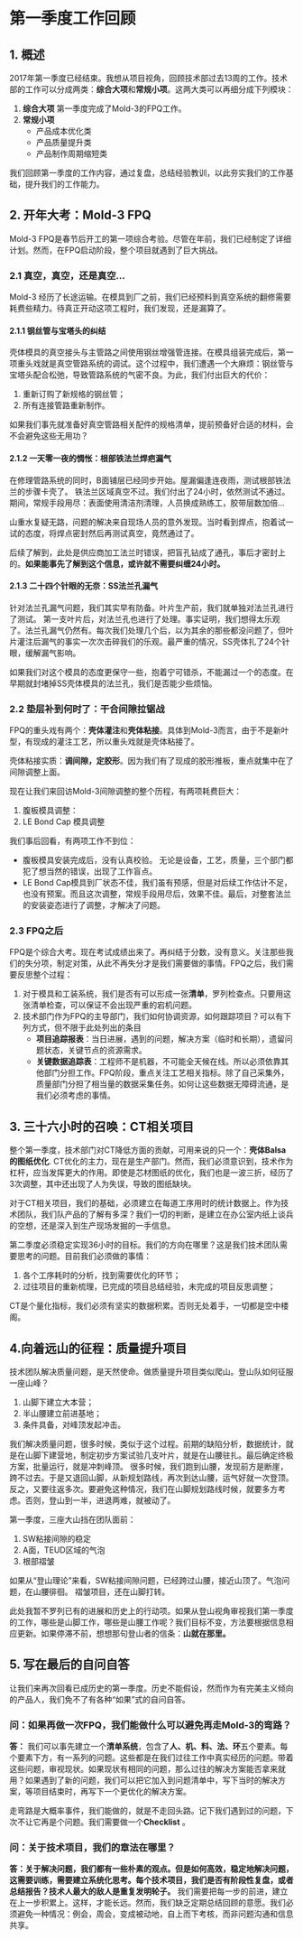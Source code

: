 # 第一季度工作回顾

## 1. 概述

2017年第一季度已经结束。我想从项目视角，回顾技术部过去13周的工作。技术部的工作可以分成两类：**综合大项**和**常规小项**。这两大类可以再细分成下列模块：

1. **综合大项**
   第一季度完成了Mold-3的FPQ工作。
2. **常规小项**
   - 产品成本优化类
   - 产品质量提升类
   - 产品制作周期缩短类

我们回顾第一季度的工作内容，通过复盘，总结经验教训，以此夯实我们的工作基础，提升我们的工作能力。

## 2. 开年大考：Mold-3 FPQ

Mold-3 FPQ是春节后开工的第一项综合考验。尽管在年前，我们已经制定了详细计划。然而，在FPQ启动阶段，整个项目就遇到了巨大挑战。

### 2.1 真空，真空，还是真空...

Mold-3 经历了长途运输。在模具到厂之前，我们已经预料到真空系统的翻修需要耗费些精力。待真正开动这项工程时，我们发现，还是漏算了。

#### 2.1.1 钢丝管与宝塔头的纠结

壳体模具的真空接头与主管路之间使用钢丝增强管连接。在模具组装完成后，第一项重头戏就是真空管路系统的调试。这个过程中，我们遭遇一个大麻烦：钢丝管与宝塔头配合松弛，导致管路系统的气密不良。为此，我们付出巨大的代价：

1. 重新订购了新规格的钢丝管；
2. 所有连接管路重新制作。

如果我们事先就准备好真空管路相关配件的规格清单，提前预备好合适的材料，会不会避免这些无用功？

#### 2.1.2 一天零一夜的惆怅：根部铁法兰焊疤漏气

在修理管路系统的同时，B面铺层已经同步开始。屋漏偏逢连夜雨，测试根部铁法兰的步骤卡壳了。
铁法兰区域真空不过。我们付出了24小时，依然测试不通过。期间，常规手段用尽：表面使用清洁剂清理，人员换成熟练工，胶带层数加倍...

山重水复疑无路，问题的解决来自现场人员的意外发现。当时看到焊点，抱着试一试的态度，将焊点密封然后再测试真空，竟然通过了。

后续了解到，此处是供应商加工法兰时错误，把盲孔钻成了通孔，事后才密封上的。**如果能事先了解到这个信息，或许就不需要纠缠24小时。**

#### 2.1.3 二十四个针眼的无奈：SS法兰孔漏气

针对法兰孔漏气问题，我们其实早有防备。叶片生产前，我们就单独对法兰孔进行了测试。
第一支叶片后，对法兰孔也进行了处理。事实证明，我们想得太乐观了。法兰孔漏气仍然有。每次我们处理几个后，以为其余的那些都没问题了，但叶片灌注后漏气的事实一次次击碎我们的乐观。最严重的情况，SS壳体扎了24个针眼，缓解漏气影响。

如果我们对这个模具的态度更保守一些，抱着宁可错杀，不能漏过一个的态度。在早期就封堵掉SS壳体模具的法兰孔，我们是否能少些烦恼。



### 2.2 垫层补到何时了：干合间隙拉锯战

FPQ的重头戏有两个：**壳体灌注**和**壳体粘接**。具体到Mold-3而言，由于不是新叶型，有现成的灌注工艺，所以重头戏就是壳体粘接了。

壳体粘接实质：**调间隙，定胶形**。因为我们有了现成的胶形推板，重点就集中在了间隙调整上面。

现在让我们来回访Mold-3间隙调整的整个历程，有两项耗费巨大：

1. 腹板模具调整：
2. LE Bond Cap 模具调整

我们事后回看，有两项工作不到位：

- 腹板模具安装完成后，没有认真校验。 无论是设备，工艺，质量，三个部门都犯了想当然的错误，出现了工作盲点。
- LE Bond Cap模具到厂状态不佳，我们虽有预感，但是对后续工作估计不足，也没有预案。而且这次调整，常规手段用尽后，效果不佳。最后，对整套法兰的安装姿态进行了调整，才解决了问题。

### 2.3 FPQ之后

FPQ是个综合大考。现在考试成绩出来了。再纠结于分数，没有意义。关注那些我们的失分项，制定对策，从此不再失分才是我们需要做的事情。FPQ之后，我们需要反思整个过程：

1. 对于模具和工装系统，我们是否有可以形成一张**清单**，罗列检查点。只要用这张清单检查，可以保证不会出现严重的宕机问题。
2. 技术部门作为FPQ的主导部门，我们如何协调资源，如何跟踪项目？可以有下列方式，但不限于此处列出的条目
   - **项目追踪报表**：当日进展，遇到的问题，解决方案（临时和长期），遗留问题状态，关键节点的资源需求。
   - **关键数据追踪表**：工程师不是机器，不可能全天候在线。所以必须依靠其他部门分担工作。FPQ阶段，重点关注工艺相关指标。除了自己采集外，质量部门分担了相当量的数据采集任务。如何让这些数据无障碍流通，是我们必须考虑的事情。





## 3. 三十六小时的召唤：CT相关项目

整个第一季度，技术部门对CT降低方面的贡献，可用来说的只一个：**壳体Balsa的图纸优化**.
CT优化的主力，现在是生产部门。然而，我们必须意识到，技术作为杠杆，应当发挥更大的作用。即使是芯材图纸的优化，我们也是一波三折，经历了3次调整，其中还出现了人为失误，导致的图纸缺块。

对于CT相关项目，我们的基础，必须建立在每道工序用时的统计数据上。作为技术团队，我们队产品的了解有多深？我们一切的判断，是建立在办公室内纸上谈兵的空想，还是深入到生产现场发掘的一手信息。

第二季度必须稳定实现36小时的目标。我们的方向在哪里？这是我们技术团队需要思考的问题。目前我们必须做的事情：

1. 各个工序耗时的分析，找到需要优化的环节；
2. 过往项目的重新梳理，已完成的项目总结经验，未完成的项目反思调整；

CT是个量化指标，我们必须有坚实的数据积累。否则无处着手，一切都是空中楼阁。



## 4.向着远山的征程：质量提升项目

技术团队解决质量问题，是天然使命。做质量提升项目类似爬山。登山队如何征服一座山峰？

1. 山脚下建立大本营；
2. 半山腰建立前进基地；
3. 条件具备，对峰顶发起冲击。

我们解决质量问题，很多时候，类似于这个过程。前期的缺陷分析，数据统计，就是在山脚下建营地，制定初步方案试验几支叶片，就是在山腰驻扎。最后确定终极方案，批量运行，就是冲刺峰顶。 很多时候，我们跑到山腰，发现前方是断崖，跨不过去。于是又退回山脚，从新规划路线，再次到达山腰，运气好就一次登顶。反之，又要往返多次。要避免这种情况，我们在山脚规划路线时候，就要多方考虑。否则，登山到一半，进退两难，就被动了。

第一季度，三座大山挡在团队面前：

1. SW粘接间隙的稳定
2. A面，TEUD区域的气泡
3. 根部褶皱

如果从“登山理论”来看，SW粘接间隙问题，已经跨过山腰，接近山顶了。气泡问题，在山腰徘徊。
褶皱项目，还在山脚打转。

此处我暂不罗列已有的进展和历史上的行动项。如果从登山视角审视我们第一季度的工作，哪些是山脚工作，哪些是山腰工作呢？我们目标不变，方法要根据信息相应更新。如果停滞不前，想想那句登山者的信条：**山就在那里。**

## 5. 写在最后的自问自答

让我们来再次回看已成历史的第一季度。历史不能假设，然而作为有完美主义倾向的产品人，我们免不了有各种“如果”式的自问自答。

### 问：如果再做一次FPQ，我们能做什么可以避免再走Mold-3的弯路？

**答：** 我们可以事先建立一个**清单系统**，包含了**人、机、料、法、环**五个要素。每个要素下方，有一系列的问题。这些都是在我们过往工作中真实经历的问题。带着这些问题，审视现状。如果现状有相同的问题，那么过往的解决方案能否拿来就用？如果遇到了新的问题，我们可以把它加入到问题清单中，写下当时的解决方案，等项目结束时，再写下一个更优化的解决方案。

走弯路是大概率事件，我们能做的，就是不走回头路。记下我们遇到过的问题，下次不让它再是个问题。我们需要做一个**Checklist** 。

### 问：关于技术项目，我们的章法在哪里？

**答：**关于解决问题，我们都有一些朴素的观点。但是如何高效，稳定地解决问题，这需要训练，需要建立系统化思考。每个技术项目，我们是否有阶段性复盘，或者总结报告？技术人最大的敌人是**重复发明轮子。** 我们需要把每一步的前进，建立在上一步积累上。这样，才能长远。然而，我们缺乏定期总结回顾的意愿。我们必须避免一种情况：例会，周会，变成被动地，自上而下考核，而非问题沟通和信息共享。

